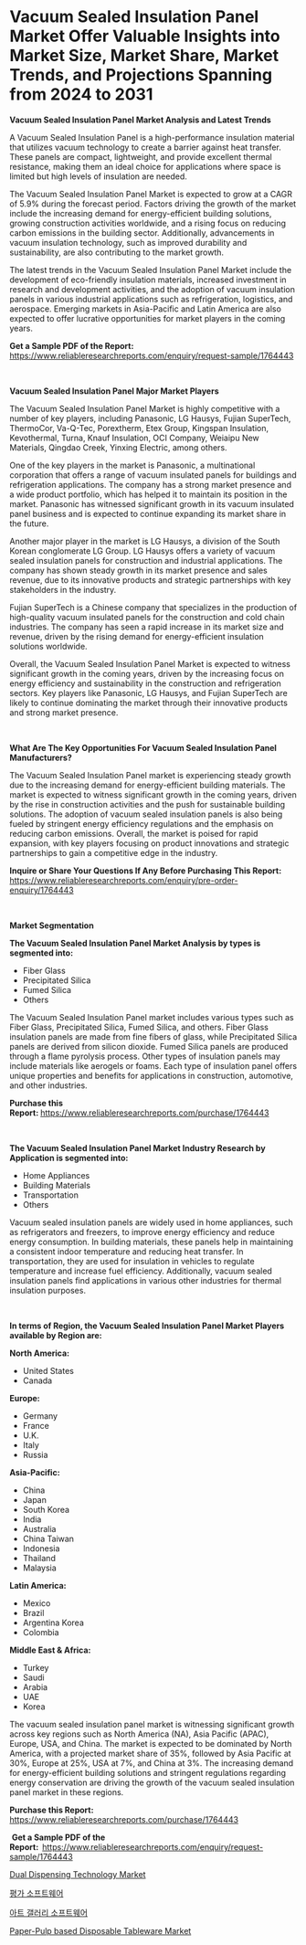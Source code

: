 <p><h1>Vacuum Sealed Insulation Panel Market Offer Valuable Insights into Market Size, Market Share, Market Trends, and Projections Spanning from 2024 to 2031</h1></p><p><strong>Vacuum Sealed Insulation Panel Market Analysis and Latest Trends</strong></p>
<p><p>A Vacuum Sealed Insulation Panel is a high-performance insulation material that utilizes vacuum technology to create a barrier against heat transfer. These panels are compact, lightweight, and provide excellent thermal resistance, making them an ideal choice for applications where space is limited but high levels of insulation are needed.</p><p>The Vacuum Sealed Insulation Panel Market is expected to grow at a CAGR of 5.9% during the forecast period. Factors driving the growth of the market include the increasing demand for energy-efficient building solutions, growing construction activities worldwide, and a rising focus on reducing carbon emissions in the building sector. Additionally, advancements in vacuum insulation technology, such as improved durability and sustainability, are also contributing to the market growth.</p><p>The latest trends in the Vacuum Sealed Insulation Panel Market include the development of eco-friendly insulation materials, increased investment in research and development activities, and the adoption of vacuum insulation panels in various industrial applications such as refrigeration, logistics, and aerospace. Emerging markets in Asia-Pacific and Latin America are also expected to offer lucrative opportunities for market players in the coming years.</p></p>
<p><strong>Get a Sample PDF of the Report:&nbsp;</strong> <a href="https://www.reliableresearchreports.com/enquiry/request-sample/1764443">https://www.reliableresearchreports.com/enquiry/request-sample/1764443</a></p>
<p>&nbsp;</p>
<p><strong>Vacuum Sealed Insulation Panel Major Market Players</strong></p>
<p><p>The Vacuum Sealed Insulation Panel Market is highly competitive with a number of key players, including Panasonic, LG Hausys, Fujian SuperTech, ThermoCor, Va-Q-Tec, Porextherm, Etex Group, Kingspan Insulation, Kevothermal, Turna, Knauf Insulation, OCI Company, Weiaipu New Materials, Qingdao Creek, Yinxing Electric, among others.</p><p>One of the key players in the market is Panasonic, a multinational corporation that offers a range of vacuum insulated panels for buildings and refrigeration applications. The company has a strong market presence and a wide product portfolio, which has helped it to maintain its position in the market. Panasonic has witnessed significant growth in its vacuum insulated panel business and is expected to continue expanding its market share in the future.</p><p>Another major player in the market is LG Hausys, a division of the South Korean conglomerate LG Group. LG Hausys offers a variety of vacuum sealed insulation panels for construction and industrial applications. The company has shown steady growth in its market presence and sales revenue, due to its innovative products and strategic partnerships with key stakeholders in the industry.</p><p>Fujian SuperTech is a Chinese company that specializes in the production of high-quality vacuum insulated panels for the construction and cold chain industries. The company has seen a rapid increase in its market size and revenue, driven by the rising demand for energy-efficient insulation solutions worldwide.</p><p>Overall, the Vacuum Sealed Insulation Panel Market is expected to witness significant growth in the coming years, driven by the increasing focus on energy efficiency and sustainability in the construction and refrigeration sectors. Key players like Panasonic, LG Hausys, and Fujian SuperTech are likely to continue dominating the market through their innovative products and strong market presence.</p></p>
<p>&nbsp;</p>
<p><strong>What Are The Key Opportunities For Vacuum Sealed Insulation Panel Manufacturers?</strong></p>
<p><p>The Vacuum Sealed Insulation Panel market is experiencing steady growth due to the increasing demand for energy-efficient building materials. The market is expected to witness significant growth in the coming years, driven by the rise in construction activities and the push for sustainable building solutions. The adoption of vacuum sealed insulation panels is also being fueled by stringent energy efficiency regulations and the emphasis on reducing carbon emissions. Overall, the market is poised for rapid expansion, with key players focusing on product innovations and strategic partnerships to gain a competitive edge in the industry.</p></p>
<p><strong>Inquire or Share Your Questions If Any Before Purchasing This Report:</strong> <a href="https://www.reliableresearchreports.com/enquiry/pre-order-enquiry/1764443">https://www.reliableresearchreports.com/enquiry/pre-order-enquiry/1764443</a></p>
<p>&nbsp;</p>
<p><strong>Market Segmentation</strong></p>
<p><strong>The Vacuum Sealed Insulation Panel Market Analysis by types is segmented into:</strong></p>
<p><ul><li>Fiber Glass</li><li>Precipitated Silica</li><li>Fumed Silica</li><li>Others</li></ul></p>
<p><p>The Vacuum Sealed Insulation Panel market includes various types such as Fiber Glass, Precipitated Silica, Fumed Silica, and others. Fiber Glass insulation panels are made from fine fibers of glass, while Precipitated Silica panels are derived from silicon dioxide. Fumed Silica panels are produced through a flame pyrolysis process. Other types of insulation panels may include materials like aerogels or foams. Each type of insulation panel offers unique properties and benefits for applications in construction, automotive, and other industries.</p></p>
<p><strong>Purchase this Report:&nbsp;</strong><a href="https://www.reliableresearchreports.com/purchase/1764443">https://www.reliableresearchreports.com/purchase/1764443</a></p>
<p>&nbsp;</p>
<p><strong>The Vacuum Sealed Insulation Panel Market Industry Research by Application is segmented into:</strong></p>
<p><ul><li>Home Appliances</li><li>Building Materials</li><li>Transportation</li><li>Others</li></ul></p>
<p><p>Vacuum sealed insulation panels are widely used in home appliances, such as refrigerators and freezers, to improve energy efficiency and reduce energy consumption. In building materials, these panels help in maintaining a consistent indoor temperature and reducing heat transfer. In transportation, they are used for insulation in vehicles to regulate temperature and increase fuel efficiency. Additionally, vacuum sealed insulation panels find applications in various other industries for thermal insulation purposes.</p></p>
<p>&nbsp;</p>
<p><strong>In terms of Region, the Vacuum Sealed Insulation Panel Market Players available by Region are:</strong></p>
<p>
    <p> <strong> North America: </strong>
        <ul>
            <li>United States</li>
            <li>Canada</li>
        </ul>
        </p> 
    <p> <strong> Europe: </strong>
        <ul>
            <li>Germany</li>
            <li>France</li>
            <li>U.K.</li>
            <li>Italy</li>
            <li>Russia</li>
        </ul>
        </p> 
    <p> <strong> Asia-Pacific: </strong>
        <ul>
            <li>China</li>
            <li>Japan</li>
            <li>South Korea</li>
            <li>India</li>
            <li>Australia</li>
            <li>China Taiwan</li>
            <li>Indonesia</li>
            <li>Thailand</li>
            <li>Malaysia</li>
        </ul>
        </p> 
    <p> <strong> Latin America: </strong>
        <ul>
            <li>Mexico</li>
            <li>Brazil</li>
            <li>Argentina Korea</li>
            <li>Colombia</li>
        </ul>
        </p> 
    <p> <strong> Middle East & Africa: </strong>
        <ul>
            <li>Turkey</li>
            <li>Saudi</li>
            <li>Arabia</li>
            <li>UAE</li>
            <li>Korea</li>
        </ul>
    </p>
    </p>
<p><p>The vacuum sealed insulation panel market is witnessing significant growth across key regions such as North America (NA), Asia Pacific (APAC), Europe, USA, and China. The market is expected to be dominated by North America, with a projected market share of 35%, followed by Asia Pacific at 30%, Europe at 25%, USA at 7%, and China at 3%. The increasing demand for energy-efficient building solutions and stringent regulations regarding energy conservation are driving the growth of the vacuum sealed insulation panel market in these regions.</p></p>
<p><strong>Purchase this Report: </strong><a href="https://www.reliableresearchreports.com/purchase/1764443">https://www.reliableresearchreports.com/purchase/1764443</a></p>
<p>&nbsp;<strong>Get a Sample PDF of the Report:&nbsp;&nbsp;</strong><a href="https://www.reliableresearchreports.com/enquiry/request-sample/1764443">https://www.reliableresearchreports.com/enquiry/request-sample/1764443</a></p>
<p><strong></strong></p>
<p><p><a href="https://github.com/beatblasta/Market-Research-Report-List-2/blob/main/dual-dispensing-technology-market.md">Dual Dispensing Technology Market</a></p><p><a href="https://github.com/vs2869dizt0/Market-Research-Report-List-1/blob/main/53048446096.md">평가 소프트웨어</a></p><p><a href="https://github.com/sougarounis/Market-Research-Report-List-3/blob/main/57628956095.md">아트 갤러리 소프트웨어</a></p><p><a href="https://github.com/shotows/Market-Research-Report-List-1/blob/main/paper-pulp-based-disposable-tableware-market.md">Paper-Pulp based Disposable Tableware Market</a></p></p>